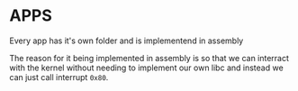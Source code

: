 # APPS

Every app has it's own folder and is implementend in assembly

The reason for it being implemented in assembly is so that we can interract with the kernel without needing to implement our own libc and instead we can just call
interrupt `0x80`.